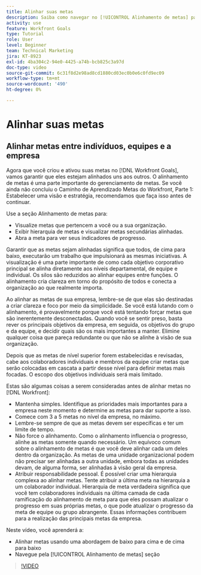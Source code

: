 ```yaml
---
title: Alinhar suas metas
description: Saiba como navegar no [!UICONTROL Alinhamento de metas] página em [!DNL Goals].
activity: use
feature: Workfront Goals
type: Tutorial
role: User
level: Beginner
team: Technical Marketing
jira: KT-8923
exl-id: 4ba304c2-94e0-4425-a74b-bcb825c3a97d
doc-type: video
source-git-commit: 6c31f8d2e98ad8cd1880cd03ec0b0e6c0fd9ec09
workflow-type: tm+mt
source-wordcount: '490'
ht-degree: 0%

---
```


# Alinhar suas metas

## Alinhar metas entre indivíduos, equipes e a empresa

Agora que você criou e ativou suas metas no [!DNL Workfront Goals], vamos garantir que eles estejam alinhados uns aos outros. O alinhamento de metas é uma parte importante do gerenciamento de metas. Se você ainda não concluiu o Caminho de Aprendizado Metas do Workfront, Parte 1: Estabelecer uma visão e estratégia, recomendamos que faça isso antes de continuar.

<!--Insert link to LP 1, above -->

Use a seção Alinhamento de metas para:

* Visualize metas que pertencem a você ou a sua organização.
* Exibir hierarquia de metas e visualizar metas secundárias alinhadas.
* Abra a meta para ver seus indicadores de progresso.

Garantir que as metas sejam alinhadas significa que todos, de cima para baixo, executarão um trabalho que impulsionará as mesmas iniciativas. A visualização é uma parte importante de como cada objetivo corporativo principal se alinha diretamente aos níveis departamental, de equipe e individual. Os silos são reduzidos ao alinhar equipes entre funções. O alinhamento cria clareza em torno do propósito de todos e conecta a organização ao que realmente importa.

Ao alinhar as metas de sua empresa, lembre-se de que elas são destinadas a criar clareza e foco por meio da simplicidade. Se você está lutando com o alinhamento, é provavelmente porque você está tentando forçar metas que são inerentemente desconectadas. Quando você se sentir preso, basta rever os principais objetivos da empresa, em seguida, os objetivos do grupo e da equipe, e decidir quais são os mais importantes a manter. Elimine qualquer coisa que pareça redundante ou que não se alinhe à visão de sua organização.

Depois que as metas de nível superior forem estabelecidas e revisadas, cabe aos colaboradores individuais e membros da equipe criar metas que serão colocadas em cascata a partir desse nível para definir metas mais focadas. O escopo dos objetivos individuais será mais limitado.

<!-- Pro-tips graphic -->

Estas são algumas coisas a serem consideradas antes de alinhar metas no [!DNL Workfront]:

* Mantenha simples. Identifique as prioridades mais importantes para a empresa neste momento e determine as metas para dar suporte a isso.
* Comece com 3 a 5 metas no nível da empresa, no máximo.
* Lembre-se sempre de que as metas devem ser específicas e ter um limite de tempo.
* Não force o alinhamento. Como o alinhamento influencia o progresso, alinhe as metas somente quando necessário. Um equívoco comum sobre o alinhamento de metas é que você deve alinhar cada um deles dentro da organização. As metas de uma unidade organizacional podem não precisar ser alinhadas a outra unidade, embora todas as unidades devam, de alguma forma, ser alinhadas à visão geral da empresa.
* Atribuir responsabilidade pessoal. É possível criar uma hierarquia complexa ao alinhar metas. Tente atribuir a última meta na hierarquia a um colaborador individual. Hierarquia de meta verdadeira significa que você tem colaboradores individuais na última camada de cada ramificação do alinhamento de meta para que eles possam atualizar o progresso em suas próprias metas, o que pode atualizar o progresso da meta de equipe ou grupo abrangente. Essas informações contribuem para a realização das principais metas da empresa.

Neste vídeo, você aprenderá a:

* Alinhar metas usando uma abordagem de baixo para cima e de cima para baixo
* Navegue pela [!UICONTROL Alinhamento de metas] seção

>[!VIDEO](https://video.tv.adobe.com/v/335195/?quality=12&learn=on)
